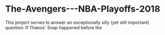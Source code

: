 # The-Avengers---NBA-Playoffs-2018
This project serves to answer an exceptionally silly (yet still important) question: If Thanos' Snap happened before the 
